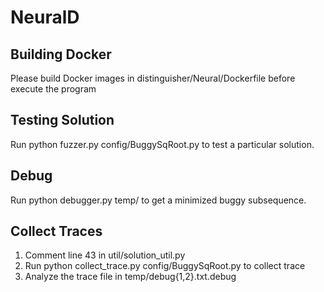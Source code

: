 # NeuralD

## Building Docker

Please build Docker images in distinguisher/Neural/Dockerfile before execute the program

## Testing Solution

Run python fuzzer.py config/BuggySqRoot.py to test a particular solution.

## Debug

Run python debugger.py temp/ to get a minimized buggy subsequence.

## Collect Traces

1. Comment line 43 in util/solution_util.py
2. Run python collect_trace.py config/BuggySqRoot.py to collect trace
3. Analyze the trace file in temp/debug{1,2}.txt.debug
